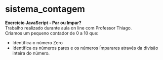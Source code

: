 # sistema_contagem
**Exercício JavaScript - Par ou Impar?** <br>
Trabalho realizado durante aula on line com Professor Thiago. <br>
Criamos um pequeno contador de 0 a 10 que:<br>
 - Identifica o número Zero <br>
 - Identifica os números pares e os números Ímparares através da divisão inteira do número. <br>
